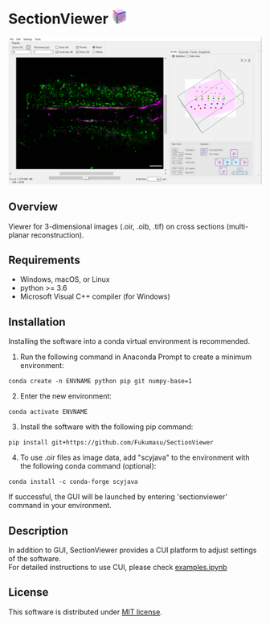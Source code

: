 # SectionViewer  ![image](https://github.com/Fukumasu/SectionViewer/blob/master/sectionviewer/img/icon_32x32.png)

![gif](https://github.com/Fukumasu/SectionViewer/blob/master/sectionviewer/img/SectionViewer.gif)

## Overview

Viewer for 3-dimensional images (.oir, .oib, .tif) on cross sections (multi-planar reconstruction).

## Requirements

- Windows, macOS, or Linux
- python >= 3.6
- Microsoft Visual C++ compiler (for Windows)

## Installation
Installing the software into a conda virtual environment is recommended. 
1. Run the following command in Anaconda Prompt to create a minimum environment:
```
conda create -n ENVNAME python pip git numpy-base=1
```
2. Enter the new environment:
```
conda activate ENVNAME
```
3. Install the software with the following pip command:
```
pip install git+https://github.com/Fukumasu/SectionViewer
```
4. To use .oir files as image data, add "scyjava" to the environment with the following conda command (optional):
```
conda install -c conda-forge scyjava
```
If successful, the GUI will be launched by entering 'sectionviewer' command in your environment.

## Description

In addition to GUI, SectionViewer provides a CUI platform to adjust settings of the software.<br>
For detailed instructions to use CUI, please check [examples.ipynb](https://github.com/Fukumasu/SectionViewer/blob/master/examples.ipynb)<br>

## License

This software is distributed under [MIT license](https://github.com/Fukumasu/SectionViewer/blob/master/LICENSE.md).
